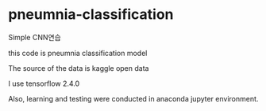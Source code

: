 # pneumnia-classification
Simple CNN연습


this code is pneumnia classification model

The source of the data is kaggle open data

I use tensorflow 2.4.0

Also, learning and testing were conducted in anaconda jupyter environment.
